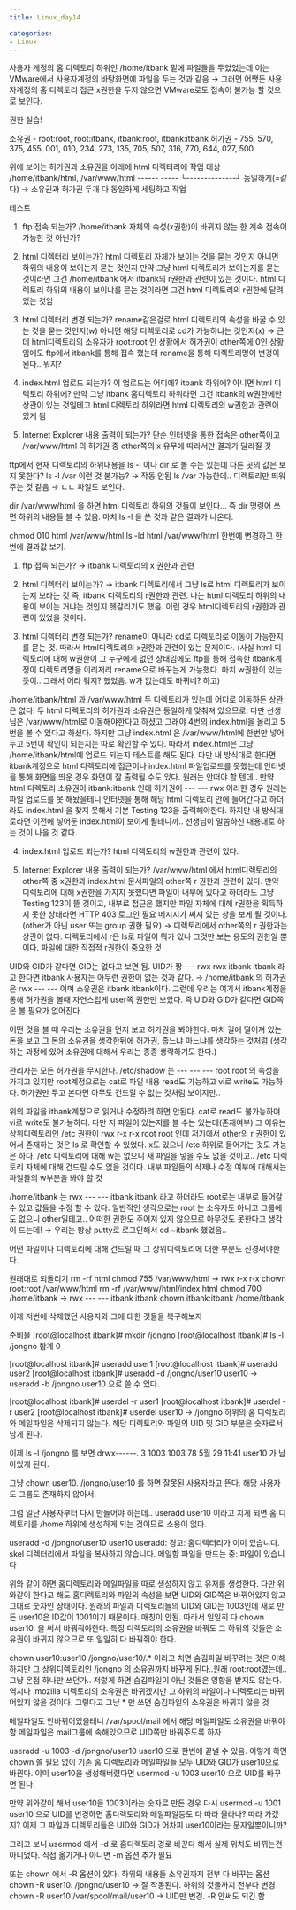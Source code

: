 ```yaml
---
title: Linux_day14

categories:
- Linux
---
```


사용자 계정의 홈 디렉토리 하위인 /home/itbank 밑에 파일들을 두었었는데 이는 VMware에서 사용자계정의 바탕화면에 파일을 두는 것과 같음
→ 그러면 어쨌든 사용자계정의 홈 디렉토리 접근 x권한을 두지 않으면 VMware로도 접속이 불가능 할 것으로 보인다.



권한 실습!

소유권 - root:root, root:itbank, itbank:root, itbank:itbank
허가권 - 755, 570, 375, 455, 001, 010, 234, 273, 135, 705, 507, 316, 770, 644, 027, 500

위에 보이는 허가권과 소유권을 아래에 html 디렉터리에 작업
대상  /home/itbank/html, /var/www/html
                                ------                 -----
		              └--------------┘
		                   동일하게(=같다)
				→ 소유권과 허가권 두개 다 동일하게 세팅하고 작업


테스트

1. ftp 접속 되는가?
/home/itbank 자체의 속성(x권한)이 바뀌지 않는 한 계속 접속이 가능한 것 아닌가?

2. html 디렉터리 보이는가?
html 디렉토리 자체가 보이는 것을 묻는 것인지 아니면 하위의 내용이 보이는지 묻는 것인지
만약 그냥 html 디렉토리가 보이는지를 묻는 것이라면 그건 /home/itbank 에서 itbank의 r권한과 관련이 있는 것이다.
html 디렉토리 하위의 내용이 보이냐를 묻는 것이라면 그건 html 디렉토리의 r권한에 달려있는 것임

3. html 디렉터리 변경 되는가?
rename같은걸로 html 디렉토리의 속성을 바꿀 수 있는 것을 묻는 것인지(w) 아니면 해당 디렉토리로 cd가 가능하냐는 것인지(x)
→ 근데 html디렉토리의 소유자가 root:root 인 상황에서 허가권이 other쪽에 0인 상황임에도 ftp에서 itbank를 통해 접속 했는데 rename을 통해 디렉토리명이 변경이 된다.. 뭐지?

4. index.html 업로드 되는가?
이 업로드는 어디에? itbank 하위에? 아니면 html 디렉토리 하위에?
만약 그냥 itbank 홈디렉토리 하위라면 그건 itbank의 w권한에만 상관이 있는 것일테고 html 디렉토리 하위라면 html 디렉토리의 w권한과 관련이 있게 됨

5. Internet Explorer 내용 출력이 되는가?
단순 인터넷을 통한 접속은 other쪽이고 /var/www/html 의 허가권 중 other쪽의 x 유무에 따라서만 결과가 달라질 것


ftp에서 현재 디렉토리의 하위내용을 ls -l 이나 dir 로 볼 수는 있는데 다른 곳의 값은 보지 못한다?
ls -l /var 이런 것 불가능?  → 작동 안됨
ls /var  가능한데.. 디렉토리만 띄워주는 것 같음 → ㄴㄴ 파일도 보인다.

dir /var/www/html 을 하면 html 디렉토리 하위의 것들이 보인다… 즉 dir 명령어 쓰면 하위의 내용들 볼 수 있음. 마치 ls -l 을 쓴 것과 같은 결과가 나온다.


chmod 010 html /var/www/html
ls -ld html /var/www/html
한번에 변경하고 한번에 결과값 보기.


1. ftp 접속 되는가?
→ itbank 디렉토리의 x 권한과 관련

2. html 디렉터리 보이는가?
→ itbank 디렉토리에서 그냥 ls로 html 디렉토리가 보이는지 보라는 것
즉, itbank 디렉토리의 r권한과 관련. 나는 html 디렉토리 하위의 내용이 보이는 거냐는 것인지 헷갈리기도 했음. 이런 경우 html디렉토리의 r권한과 관련이 있었을 것이다.

3. html 디렉터리 변경 되는가?
rename이 아니라 cd로 디렉토리로 이동이 가능한지를 묻는 것. 따라서 html디렉토리의 x권한과 관련이 있는 문제이다. 
(사실 html 디렉토리에 대해 w권한이 그 누구에게 없던 상태임에도 ftp를 통해 접속한 itbank계정이 디렉토리명을 이리저리 rename으로 바꾸는게 가능했다. 마치 w권한이 있는듯이.. 그래서 어라 뭐지? 했었음. w가 없는데도 바뀌네? 하고)

/home/itbank/html 과 /var/www/html 두 디렉토리가 있는데 어디로 이동하든 상관은 없다. 두 html 디렉토리의 허가권과 소유권은 동일하게 맞춰져 있으므로.
다만 선생님은 /var/www/html로 이동해야한다고 하셨고 그래야 4번의 index.html을 올리고 5번을 볼 수 있다고 하셨다. 하지만 그냥 index.html 은 /var/www/html에 한번만 넣어두고 5번이 확인이 되는지는 따로 확인할 수 있다. 따라서 index.html은 그냥 /home/itbank/html에 업로드 되는지 테스트를 해도 된다.
다만 내 방식대로 한다면 itbank계정으로 html 디렉토리에 접근이나 index.html 파일업로드를 못했는데 인터넷을 통해 화면을 띄운 경우 화면이 잘 출력될 수도 있다. 원래는 안떠야 할 텐데.. 만약 html 디렉토리 소유권이 itbank:itbank 인데 허가권이 --- --- rwx 이러한 경우 원래는 파일 업로드를 못 해놨을테니 인터넷을 통해 해당 html 디렉토리 안에 들어간다고 하더라도 index.html 을 찾지 못해서 기본 Testing 123을 출력해야한다. 하지만 내 방식대로라면 이전에 넣어둔 index.html이 보이게 될테니까.. 선생님이 말씀하신 내용대로 하는 것이 나을 것 같다.

4. index.html 업로드 되는가?
html 디렉토리의 w권한과 관련이 있다.

5. Internet Explorer 내용 출력이 되는가?
/var/www/html 에서 html디렉토리의 other쪽 중 x권한과 index.html 문서파일의 other쪽 r 권한과 관련이 있다. 만약 디렉토리에 대해 x권한을 가지지 못했다면 파일이 내부에 있다고 하더라도 그냥 Testing 123이 뜰 것이고, 내부로 접근은 했지만 파일 자체에 대해 r권한을 획득하지 못한 상태라면 HTTP 403 로그인 필요 메시지가 써져 있는 창을 보게 될 것이다.(other가 아닌 user 또는 group 권한 필요)
→ 디렉토리에서 other쪽의 r 권한과는 상관이 없다. 디렉토리에서 r은 ls로 파일이 뭐가 있나 그것만 보는 용도의 권한일 뿐이다. 파일에 대한 직접적 r권한이 중요한 것


UID와 GID가 같다면 GID는 없다고 보면 됨. UID가 짱
--- rwx rwx  itbank itbank 라고 한다면 itbank 사용자는 아무런 권한이 없는 것과 같다.
→ /home/itbank 의 허가권은 rwx --- --- 이며 소유권은 itbank itbank이다. 그런데 우리는 여기서 itbank계정을 통해 허가권을 볼때 자연스럽게 user쪽 권한만 보았다. 즉 UID와 GID가 같다면 GID쪽은 볼 필요가 없어진다.

어떤 것을 볼 때 우리는 소유권을 먼저 보고 허가권을 봐야한다. 마치 길에 떨어져 있는 돈을 보고 그 돈의 소유권을 생각한뒤에 허가권, 줍느냐 마느냐를 생각하는 것처럼
(생각하는 과정에 있어 소유권에 대해서 우리는 종종 생략하기도 한다.)



관리자는 모든 허가권을 무시한다. 
/etc/shadow 는 --- --- --- root root 의 속성을 가지고 있지만 root계정으로는 cat로 파일 내용 read도 가능하고 vi로 write도 가능하다. 허가권만 두고 본다면 아무도 건드릴 수 없는 것처럼 보이지만..

위의 파일을 itbank계정으로 읽거나 수정하려 하면 안된다. cat로 read도 불가능하며 vi로 write도 불가능하다.
다만 저 파일이 있는지를 볼 수는 있는데(존재여부) 그 이유는 상위디렉토리인 /etc  권한이
rwx r-x r-x root root 인데 저기에서 other의 r 권한이 있어서 존재하는 것은 ls 로 확인할 수 있었다. x도 있으니 /etc 하위로 들어가는 것도 가능은 하다. /etc 디렉토리에 대해 w는 없으니 새 파일을 넣을 수도 없을 것이고.. /etc 디렉토리 자체에 대해 건드릴 수도 없을 것이다. 내부 파일들의 삭제나 수정 여부에 대해서는 파일들의 w부분을 봐야 할 것


/home/itbank 는 rwx --- --- itbank itbank 라고 하더라도 root로는 내부로 들어갈 수 있고 값들을 수정 할 수 있다. 일반적인 생각으로는 root 는 소유자도 아니고 그룹에도 없으니 other일테고.. 어떠한 권한도 주어져 있지 않으므로 아무것도 못한다고 생각이 드는데!
→ 우리는 항상 putty로 로그인해서 cd ~itbank 했었음.. 

어떤 파일이나 디렉토리에 대해 건드릴 때 그 상위디렉토리에 대한 부분도 신경써야한다.


원래대로 되돌리기
rm -rf html
chmod 755 /var/www/html  → rwx r-x r-x
chown root:root /var/www/html
rm -rf /var/www/html/index.html
chmod 700 /home/itbank → rwx --- --- itbank itbank
chown itbank:itbank /home/itbank


이제 저번에 삭제했던 사용자와 그에 대한 것들을 복구해보자

준비물
[root@localhost itbank]# mkdir /jongno
[root@localhost itbank]# ls -l /jongno
합계 0

[root@localhost itbank]# useradd user1
[root@localhost itbank]# useradd user2
[root@localhost itbank]# useradd -d /jongno/user10 user10
→ useradd -b /jongno user10 으로 쓸 수 있다.

[root@localhost itbank]# userdel -r user1
[root@localhost itbank]# userdel -r user2
[root@localhost itbank]# userdel user10  → /jongno 하위의 홈 디렉토리와 메일파일은 삭제되지 않는다. 해당 디렉토리와 파일의 UID 및 GID 부분은 숫자로서 남게 된다.


이제 ls -l /jongno 를 보면
drwx------. 3 1003 1003 78  5월 29 11:41 user10
가 남아있게 된다.

그냥
chown user10. /jongno/user10
를 하면 잘못된 사용자라고 뜬다. 해당 사용자도 그룹도 존재하지 않아서.

그럼 일단 사용자부터 다시 만들어야 하는데.. 
useradd user10 이라고 치게 되면 홈 디렉토리를 /home 하위에 생성하게 되는 것이므로 소용이 없다.

useradd -d /jongno/user10 user10
useradd: 경고: 홈디렉터리가 이미 있습니다.
skel 디렉터리에서 파일을 복사하지 않습니다.
메일함 파일을 만드는 중: 파일이 있습니다

위와 같이 하면 홈디렉토리와 메일파일을 따로 생성하지 않고 유저를 생성한다. 다만 위와같이 한다고 해도 홈디렉토리와 파일의 속성을 보면 UID와 GID쪽은 바뀌어있지 않고 그대로 숫자인 상태이다. 원래의 파일과 디렉토리들의 UID와 GID는 1003인데 새로 만든 user10은 ID값이 1001이기 때문이다. 매칭이 안됨.
따라서 일일히 다 chown user10. 을 써서 바꿔줘야한다. 특정 디렉토리의 소유권을 바꿔도 그 하위의 것들은 소유권이 바뀌지 않으므로 또 일일히 다 바꿔줘야 한다.



chown user10:user10 /jongno/user10/.* 이라고 치면 숨김파일 바꾸려는 것은 이해하지만 그 상위디렉토리인 /jongno 의 소유권까지 바꾸게 된다..원래 root:root였는데.. 그냥 온점 하나만 쓰던가.. 저렇게 하면 숨김파일이 아닌 것들은 영향을 받지도 않는다. 역시나 .mozilla 디렉토리의 소유권은 바뀌겠지만 그 하위의 파일이나 디렉토리는 바뀌어있지 않을 것이다.
그렇다고 그냥 * 만 쓰면 숨김파일의 소유권은 바뀌지 않을 것

메일파일도 안바뀌어있을테니 /var/spool/mail 에서 해당 메일파일도 소유권을 바꿔야 함
메일파일은 mail그룹에 속해있으므로 UID쪽만 바꿔주도록 하자

useradd -u 1003 -d /jongno/user10 user10 으로 한번에 끝낼 수 있음. 이렇게 하면 chown 쓸 필요 없이 기존 홈 디렉토리와 메일파일들 모두 UID와 GID가 user10으로 바뀐다.
이미 user10을 생성해버렸다면 usermod -u 1003 user10 으로 UID를 바꾸면 된다.

만약 위와같이 해서 user10을 1003이라는 숫자로 만든 경우 다시 usermod -u 1001 user10 으로 UID를 변경하면 홈디렉토리와 메일파일등도 다 따라 올라나? 따라 가겠지? 이제 그 파일과 디렉토리들은 UID와 GID가 어차피 user10이라는 문자일뿐이니까?

그러고 보니 usermod 에서 -d 로 홈디렉토리 경로 바꾼다 해서 실제 위치도 바뀌는건 아니었다. 직접 옮기거나 아니면 -m 옵션 추가 필요

또는 chown 에서 -R 옵션이 있다. 하위의 내용들 소유권까지 전부 다 바꾸는 옵션
chown -R user10. /jongno/user10 → 잘 작동된다. 하위의 것들까지 전부다 변경
chown -R user10 /var/spool/mail/user10  → UID만 변경. -R 안써도 되긴 함
